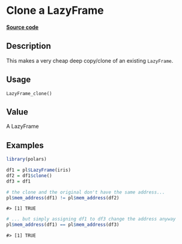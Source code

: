 
# Clone a LazyFrame

[**Source code**](https://github.com/pola-rs/r-polars/tree/main/R/lazyframe__lazy.R#L1548)

## Description

This makes a very cheap deep copy/clone of an existing
<code>LazyFrame</code>.

## Usage

<pre><code class='language-R'>LazyFrame_clone()
</code></pre>

## Value

A LazyFrame

## Examples

``` r
library(polars)

df1 = pl$LazyFrame(iris)
df2 = df1$clone()
df3 = df1

# the clone and the original don't have the same address...
pl$mem_address(df1) != pl$mem_address(df2)
```

    #> [1] TRUE

``` r
# ... but simply assigning df1 to df3 change the address anyway
pl$mem_address(df1) == pl$mem_address(df3)
```

    #> [1] TRUE
